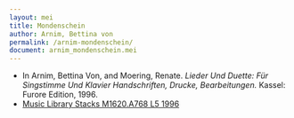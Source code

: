 ```yaml
---
layout: mei
title: Mondenschein
author: Arnim, Bettina von
permalink: /arnim-mondenschein/
document: arnim_mondenschein.mei
---
```


- In Arnim, Bettina Von, and Moering, Renate. *Lieder Und Duette: Für Singstimme Und Klavier Handschriften, Drucke, Bearbeitungen.* Kassel: Furore Edition, 1996. 
- <a href="https://tufts-primo.hosted.exlibrisgroup.com/permalink/f/bnf7qa/01TUN_ALMA2180485300003851" target="_blank">Music Library Stacks M1620.A768 L5 1996</a>
